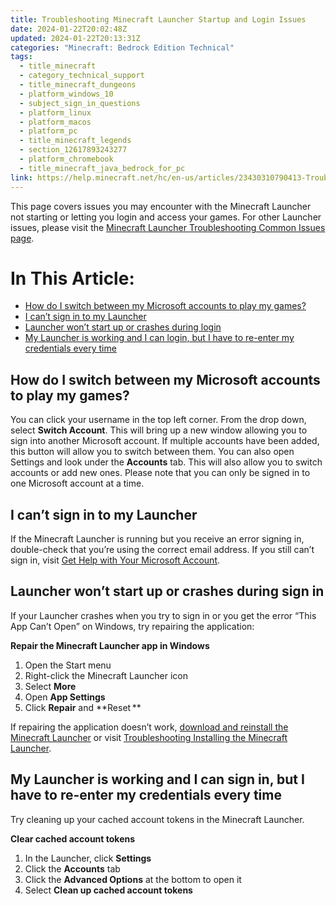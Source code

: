 ```yaml
---
title: Troubleshooting Minecraft Launcher Startup and Login Issues
date: 2024-01-22T20:02:48Z
updated: 2024-01-22T20:13:31Z
categories: "Minecraft: Bedrock Edition Technical"
tags:
  - title_minecraft
  - category_technical_support
  - title_minecraft_dungeons
  - platform_windows_10
  - subject_sign_in_questions
  - platform_linux
  - platform_macos
  - platform_pc
  - title_minecraft_legends
  - section_12617893243277
  - platform_chromebook
  - title_minecraft_java_bedrock_for_pc
link: https://help.minecraft.net/hc/en-us/articles/23430310790413-Troubleshooting-Minecraft-Launcher-Startup-and-Login-Issues
---
```


This page covers issues you may encounter with the Minecraft Launcher not starting or letting you login and access your games. For other Launcher issues, please visit the [Minecraft Launcher Troubleshooting Common Issues page](./Minecraft-Launcher-Troubleshooting-Common-Issues.md).

# In This Article:

- [How do I switch between my Microsoft accounts to play my games?](https://minecrafthelp.zendesk.com/hc/en-us/articles/undefined#h_01HMSBQY5PGYXHETE9XY27KSS4)
- [I can’t sign in to my Launcher](https://minecrafthelp.zendesk.com/hc/en-us/articles/undefined#h_01HMSBRZ6JBCHT8D20130TRAE3)
- [Launcher won’t start up or crashes during login](https://minecrafthelp.zendesk.com/hc/en-us/articles/undefined#h_01HMSBTA6G3PDNMAJWD5VS7MMX)
- [My Launcher is working and I can login, but I have to re-enter my credentials every time](https://minecrafthelp.zendesk.com/hc/en-us/articles/undefined#h_01HMSBYEW5JGE1SVPFPNT5XWP1)

## How do I switch between my Microsoft accounts to play my games?

You can click your username in the top left corner. From the drop down, select **Switch Account**. This will bring up a new window allowing you to sign into another Microsoft account. If multiple accounts have been added, this button will allow you to switch between them. You can also open Settings and look under the **Accounts** tab. This will also allow you to switch accounts or add new ones. Please note that you can only be signed in to one Microsoft account at a time.

## I can’t sign in to my Launcher

If the Minecraft Launcher is running but you receive an error signing in, double-check that you’re using the correct email address. If you still can’t sign in, visit [Get Help with Your Microsoft Account](https://support.microsoft.com/en-us/account-billing/get-help-with-your-microsoft-account-ace6f3b3-e2d3-aeb1-6b96-d2e9e7e52133).

## Launcher won’t start up or crashes during sign in

If your Launcher crashes when you try to sign in or you get the error “This App Can’t Open” on Windows, try repairing the application:

**Repair the Minecraft Launcher app in Windows**

1.  Open the Start menu
2.  Right-click the Minecraft Launcher icon
3.  Select **More**
4.  Open **App Settings**
5.  Click **Repair** and **Reset **

If repairing the application doesn’t work, [download and reinstall the Minecraft Launcher](https://www.minecraft.net/en-us/download) or visit [Troubleshooting Installing the Minecraft Launcher](./Troubleshooting-Installing-the-Minecraft-Launcher.md).

## My Launcher is working and I can sign in, but I have to re-enter my credentials every time

Try cleaning up your cached account tokens in the Minecraft Launcher.

**Clear cached account tokens**

1.  In the Launcher, click **Settings**
2.  Click the **Accounts** tab
3.  Click the **Advanced Options** at the bottom to open it
4.  Select **Clean up cached account tokens**

